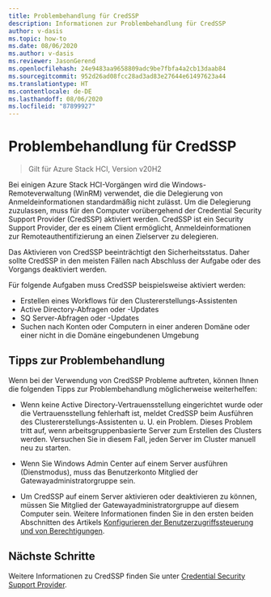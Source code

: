 ```yaml
---
title: Problembehandlung für CredSSP
description: Informationen zur Problembehandlung für CredSSP
author: v-dasis
ms.topic: how-to
ms.date: 08/06/2020
ms.author: v-dasis
ms.reviewer: JasonGerend
ms.openlocfilehash: 24e9483aa9658809adc9be7fbfa4a2cb13daab84
ms.sourcegitcommit: 952d26ad08fcc28ad3ad83e27644e61497623a44
ms.translationtype: HT
ms.contentlocale: de-DE
ms.lasthandoff: 08/06/2020
ms.locfileid: "87899927"
---
```

# <a name="troubleshoot-credssp"></a>Problembehandlung für CredSSP

> Gilt für Azure Stack HCI, Version v20H2

Bei einigen Azure Stack HCI-Vorgängen wird die Windows-Remoteverwaltung (WinRM) verwendet, die die Delegierung von Anmeldeinformationen standardmäßig nicht zulässt. Um die Delegierung zuzulassen, muss für den Computer vorübergehend der Credential Security Support Provider (CredSSP) aktiviert werden. CredSSP ist ein Security Support Provider, der es einem Client ermöglicht, Anmeldeinformationen zur Remoteauthentifizierung an einen Zielserver zu delegieren. 

Das Aktivieren von CredSSP beeinträchtigt den Sicherheitsstatus. Daher sollte CredSSP in den meisten Fällen nach Abschluss der Aufgabe oder des Vorgangs deaktiviert werden.

Für folgende Aufgaben muss CredSSP beispielsweise aktiviert werden:

- Erstellen eines Workflows für den Clustererstellungs-Assistenten
- Active Directory-Abfragen oder -Updates
- SQ Server-Abfragen oder -Updates
- Suchen nach Konten oder Computern in einer anderen Domäne oder einer nicht in die Domäne eingebundenen Umgebung

## <a name="troubleshooting-tips"></a>Tipps zur Problembehandlung

Wenn bei der Verwendung von CredSSP Probleme auftreten, können Ihnen die folgenden Tipps zur Problembehandlung möglicherweise weiterhelfen:

- Wenn keine Active Directory-Vertrauensstellung eingerichtet wurde oder die Vertrauensstellung fehlerhaft ist, meldet CredSSP beim Ausführen des Clustererstellungs-Assistenten u. U. ein Problem. Dieses Problem tritt auf, wenn arbeitsgruppenbasierte Server zum Erstellen des Clusters werden. Versuchen Sie in diesem Fall, jeden Server im Cluster manuell neu zu starten.

- Wenn Sie Windows Admin Center auf einem Server ausführen (Dienstmodus), muss das Benutzerkonto Mitglied der Gatewayadministratorgruppe sein.

- Um CredSSP auf einem Server aktivieren oder deaktivieren zu können, müssen Sie Mitglied der Gatewayadministratorgruppe auf diesem Computer sein. Weitere Informationen finden Sie in den ersten beiden Abschnitten des Artikels [Konfigurieren der Benutzerzugriffssteuerung und von Berechtigungen](/windows-server/manage/windows-admin-center/configure/user-access-control#gateway-access-role-definitions).

## <a name="next-steps"></a>Nächste Schritte

Weitere Informationen zu CredSSP finden Sie unter [Credential Security Support Provider](/windows/win32/secauthn/credential-security-support-provider).